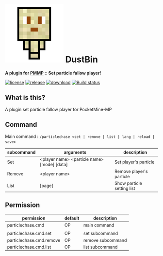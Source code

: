 # [![icon/192x192](assets/icon/192x192.png?raw=true)]() DustBin  
__A plugin for [PMMP](https://pmmp.io) :: Set particle fallow player!__  
  
[![license](https://img.shields.io/github/license/organization/ParticleChase-PMMP.svg?label=License)](../master/LICENSE)
[![release](https://img.shields.io/github/release/organization/ParticleChase-PMMP.svg?label=Release)](../../releases/latest)
[![download](https://img.shields.io/github/downloads/organization/ParticleChase-PMMP/total.svg?label=Download)](../../releases/latest)
[![Build status](https://ci.appveyor.com/api/projects/status/o527umpos3igmfll/branch/master?svg=true)](https://ci.appveyor.com/project/PresentKim/humanoid-pmmp/branch/master)

## What is this?   
A plugin set particle fallow player for PocketMine-MP

## Command
Main command : `/particlechase <set | remove | list | lang | reload | save>`

| subcommand | arguments                                           | description                |
| ---------- | --------------------------------------------------- | -------------------------- |
| Set        | \<player name\> \<particle name\> \[mode\] \[data\] | Set player's particle      |
| Remove     | \<player name\>                                     | Remove player's particle   |
| List       | \[page\]                                            | Show particle setting list |




## Permission
| permission               | default | description       |
| ------------------------ | ------- | ----------------- |
| particlechase.cmd        | OP      | main command      |
|                          |         |                   |
| particlechase.cmd.set    | OP      | set subcommand    |
| particlechase.cmd.remove | OP      | remove subcommand |
| particlechase.cmd.list   | OP      | list subcommand   |
